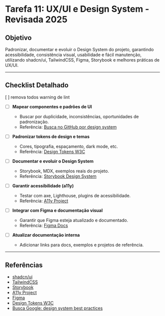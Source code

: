# Tarefa 11: UX/UI e Design System - Revisada 2025

## Objetivo
Padronizar, documentar e evoluir o Design System do projeto, garantindo acessibilidade, consistência visual, usabilidade e fácil manutenção, utilizando shadcn/ui, TailwindCSS, Figma, Storybook e melhores práticas de UX/UI.

---

## Checklist Detalhado
 [ ] remova todos warning de lint
- [ ] **Mapear componentes e padrões de UI**
  - Buscar por duplicidade, inconsistências, oportunidades de padronização.
  - Referência: [Busca no GitHub por design system](https://github.com/search?q=design+system)

- [ ] **Padronizar tokens de design e temas**
  - Cores, tipografia, espaçamento, dark mode, etc.
  - Referência: [Design Tokens W3C](https://design-tokens.github.io/community-group/format/)

- [ ] **Documentar e evoluir o Design System**
  - Storybook, MDX, exemplos reais do projeto.
  - Referência: [Storybook Design System](https://storybook.js.org/showcase/design-systems/)

- [ ] **Garantir acessibilidade (a11y)**
  - Testar com axe, Lighthouse, plugins de acessibilidade.
  - Referência: [A11y Project](https://www.a11yproject.com/)

- [ ] **Integrar com Figma e documentação visual**
  - Garantir que Figma esteja atualizado e documentado.
  - Referência: [Figma Docs](https://help.figma.com/hc/pt-br)

- [ ] **Atualizar documentação interna**
  - Adicionar links para docs, exemplos e projetos de referência.

---

## Referências
- [shadcn/ui](https://ui.shadcn.com/docs/components)
- [TailwindCSS](https://tailwindcss.com/docs)
- [Storybook](https://storybook.js.org/)
- [A11y Project](https://www.a11yproject.com/)
- [Figma](https://www.figma.com/)
- [Design Tokens W3C](https://design-tokens.github.io/community-group/format/)
- [Busca Google: design system best practices](https://www.google.com/search?q=design+system+best+practices)
